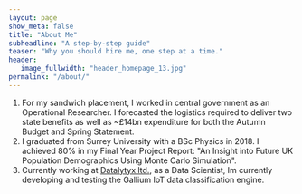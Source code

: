 ```yaml
---
layout: page
show_meta: false
title: "About Me"
subheadline: "A step-by-step guide"
teaser: "Why you should hire me, one step at a time."
header:
   image_fullwidth: "header_homepage_13.jpg"
permalink: "/about/"
---
```

1. For my sandwich placement, I worked in central government as an Operational Researcher. I forecasted the logistics
required to deliver two state benefits as well as ~£14bn expenditure for both the Autumn Budget and Spring Statement.
1. I graduated from Surrey University with a BSc Physics in 2018. I achieved 80% in my Final Year Project Report:
"An Insight into Future UK Population Demographics Using Monte Carlo Simulation".
1. Currently working at [Datalytyx ltd.][1], as a Data Scientist, Im currently developing and testing the Gallium IoT
data classification engine.

[1]: https://www.datalytyx.com
